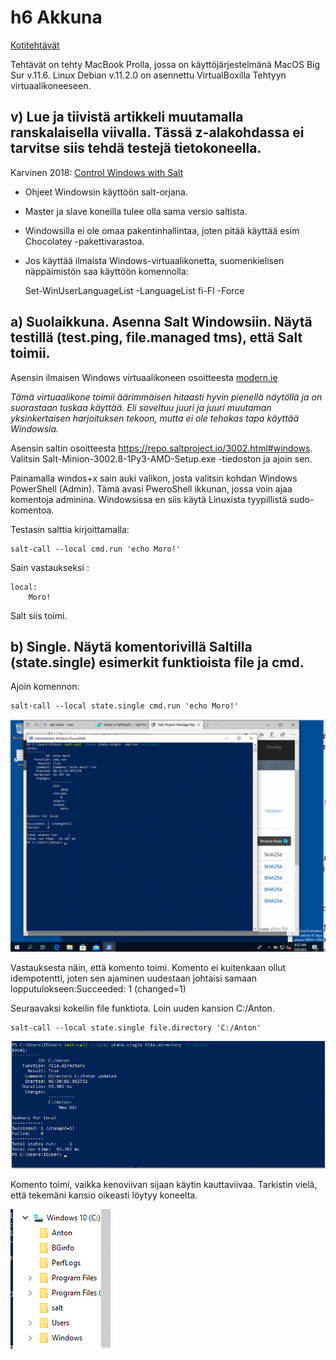 # h6 Akkuna

[Kotitehtävät](https://terokarvinen.com/2021/configuration-management-systems-2022-spring/)

Tehtävät on tehty MacBook Prolla, jossa on käyttöjärjestelmänä MacOS Big Sur v.11.6. Linux Debian v.11.2.0 on asennettu VirtualBoxilla Tehtyyn virtuaalikoneeseen.

## v) Lue ja tiivistä artikkeli muutamalla ranskalaisella viivalla. Tässä z-alakohdassa ei tarvitse siis tehdä testejä tietokoneella.

Karvinen 2018: [Control Windows with Salt](https://terokarvinen.com/2018/04/18/control-windows-with-salt/)

- Ohjeet Windowsin käyttöön salt-orjana.
- Master ja slave koneilla tulee olla sama versio saltista.
- Windowsilla ei ole omaa pakentinhallintaa, joten pitää käyttää esim Chocolatey -pakettivarastoa.
- Jos käyttää ilmaista Windows-virtuaalikonetta, suomenkielisen näppäimistön saa käyttöön komennolla:

	Set-WinUserLanguageList -LanguageList fi-FI -Force

## a) Suolaikkuna. Asenna Salt Windowsiin. Näytä testillä (test.ping, file.managed tms), että Salt toimii.

Asensin ilmaisen Windows virtuaalikoneen osoitteesta [modern.ie](https://developer.microsoft.com/en-us/microsoft-edge/tools/vms/) 

*Tämä virtuaalikone toimii äärimmäisen hitaasti hyvin pienellä näytöllä ja on suorastaan tuskaa käyttää. Eli soveltuu juuri ja juuri muutaman yksinkertaisen harjoituksen tekoon, mutta ei ole tehokas tapa käyttää Windowsia.*

Asensin saltin osoitteesta https://repo.saltproject.io/3002.html#windows. Valitsin Salt-Minion-3002.8-1Py3-AMD-Setup.exe -tiedoston ja ajoin sen. 

Painamalla windos+x sain auki valikon, josta valitsin kohdan Windows PowerShell (Admin). Tämä avasi PweroShell ikkunan, jossa voin ajaa komentoja adminina. Windowsissa en siis käytä Linuxista tyypillistä sudo-komentoa. 

Testasin salttia kirjoittamalla:

	salt-call --local cmd.run 'echo Moro!'

Sain  vastaukseksi :

	local:
		Moro!

Salt siis toimi.

## b) Single. Näytä komentorivillä Saltilla (state.single) esimerkit funktioista file ja cmd.

Ajoin komennon:

	salt-call --local state.single cmd.run 'echo Moro!'

![Kuvakaappaus](kuva0.png)

Vastauksesta näin, että komento toimi. Komento ei kuitenkaan ollut idempotentti, joten sen ajaminen uudestaan johtaisi samaan lopputulokseen:Succeeded: 1 (changed=1)

Seuraavaksi kokeilin file funktiota. Loin uuden kansion C:/Anton.

	salt-call --local state.single file.directory 'C:/Anton'

![Kuvakaappaus](kuva1.png)

Komento toimi, vaikka kenoviivan sijaan käytin kauttaviivaa. Tarkistin vielä, että tekemäni kansio oikeasti löytyy koneelta.

![Kuvakaappaus](kuva2.png)


